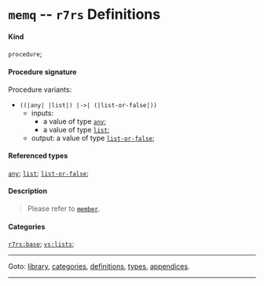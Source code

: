 

<a id='definition__r7rs__memq'></a>

# `memq` -- `r7rs` Definitions


#### Kind

`procedure`;


#### Procedure signature

Procedure variants:
 * `((|any| |list|) |->| (|list-or-false|))`
   * inputs:
     * a value of type [`any`](../../r7rs/types/any.md#type__r7rs__any);
     * a value of type [`list`](../../r7rs/types/list.md#type__r7rs__list);
   * output: a value of type [`list-or-false`](../../r7rs/types/list-or-false.md#type__r7rs__list-or-false);


#### Referenced types

[`any`](../../r7rs/types/any.md#type__r7rs__any);
[`list`](../../r7rs/types/list.md#type__r7rs__list);
[`list-or-false`](../../r7rs/types/list-or-false.md#type__r7rs__list-or-false);


#### Description

> Please refer to [`member`](../../r7rs/definitions/member.md#definition__r7rs__member).


#### Categories

[`r7rs:base`](../../r7rs/categories/r7rs_3a_base.md#category__r7rs__r7rs_3a_base);
[`vs:lists`](../../r7rs/categories/vs_3a_lists.md#category__r7rs__vs_3a_lists);

----

Goto: [library](../../r7rs/_index.md#library__r7rs), [categories](../../r7rs/categories/_index.md#toc__r7rs__categories), [definitions](../../r7rs/definitions/_index.md#toc__r7rs__definitions), [types](../../r7rs/types/_index.md#toc__r7rs__types), [appendices](../../r7rs/appendices/_index.md#toc__r7rs__appendices).

----

